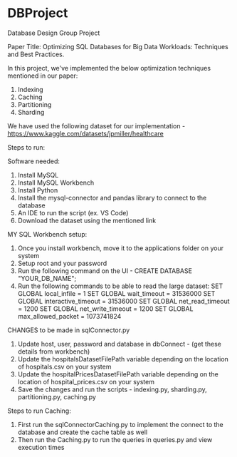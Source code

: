 # DBProject
Database Design Group Project

Paper Title: Optimizing SQL Databases for Big Data Workloads: Techniques and Best
Practices.

In this project, we've implemented the below optimization techniques mentioned in our paper:
1. Indexing
2. Caching
3. Partitioning
4. Sharding

We have used the following dataset for our implementation - https://www.kaggle.com/datasets/jpmiller/healthcare

Steps to run:

Software needed:
1. Install MySQL
2. Install MySQL Workbench
3. Install Python 
4. Install the mysql-connector and pandas library to connect to the database
5. An IDE to run the script (ex. VS Code)
6. Download the dataset using the mentioned link

MY SQL Workbench setup:
1. Once you install workbench, move it to the applications folder on your system
2. Setup root and your password
3. Run the following command on the UI - CREATE DATABASE "YOUR_DB_NAME";
4. Run the following commands to be able to read the large dataset:
    SET GLOBAL local_infile = 1
    SET GLOBAL wait_timeout = 31536000
    SET GLOBAL interactive_timeout = 31536000
    SET GLOBAL net_read_timeout = 1200
    SET GLOBAL net_write_timeout = 1200
    SET GLOBAL max_allowed_packet = 1073741824

CHANGES to be made in sqlConnector.py
1. Update host, user, password and database in dbConnect - (get these details from workbench)
2. Update the hospitalsDatasetFilePath variable depending on the location of hospitals.csv on your system
3. Update the hospitalPricesDatasetFilePath variable depending on the location of hospital_prices.csv on your system
4. Save the changes and run the scripts - indexing.py, sharding.py, partitioning.py, caching.py

Steps to run Caching:

1. First run the sqlConnectorCaching.py to implement the connect to the database and create the cache table as well
2. Then run the Caching.py to run the queries in queries.py and view execution times


